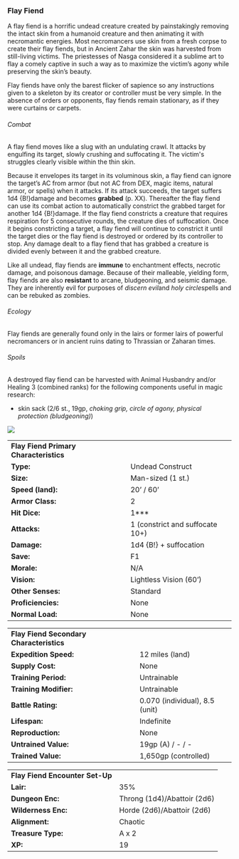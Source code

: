 ### Flay Fiend

A flay fiend is a horrific undead creature created by painstakingly removing the intact skin from a humanoid creature and then animating it with necromantic energies. Most necromancers use skin from a fresh corpse to create their flay fiends, but in Ancient Zahar the skin was harvested from still-living victims. The priestesses of Nasga considered it a sublime art to flay a comely captive in such a way as to maximize the victim’s agony while preserving the skin’s beauty.

Flay fiends have only the barest flicker of sapience so any instructions given to a skeleton by its creator or controller must be very simple. In the absence of orders or opponents, flay fiends remain stationary, as if they were curtains or carpets.

###### Combat

A flay fiend moves like a slug with an undulating crawl. It attacks by engulfing its target, slowly crushing and suffocating it. The victim's struggles clearly visible within the thin skin.

Because it envelopes its target in its voluminous skin, a flay fiend can ignore the target’s AC from armor (but not AC from DEX, magic items, natural armor, or spells) when it attacks. If its attack succeeds, the target suffers 1d4 {B!}damage and becomes **grabbed** (p. XX). Thereafter the flay fiend can use its combat action to automatically constrict the grabbed target for another 1d4 {B!}damage. If the flay fiend constricts a creature that requires respiration for 5 consecutive rounds, the creature dies of suffocation. Once it begins constricting a target, a flay fiend will continue to constrict it until the target dies or the flay fiend is destroyed or ordered by its controller to stop. Any damage dealt to a flay fiend that has grabbed a creature is divided evenly between it and the grabbed creature.

Like all undead, flay fiends are **immune** to enchantment effects, necrotic damage, and poisonous damage. Because of their malleable, yielding form, flay fiends are also **resistant** to arcane, bludgeoning, and seismic damage. They are inherently evil for purposes of *discern evil*and *holy circle*spells and can be rebuked as zombies.

###### Ecology

Flay fiends are generally found only in the lairs or former lairs of powerful necromancers or in ancient ruins dating to Thrassian or Zaharan times.

###### Spoils

A destroyed flay fiend can be harvested with Animal Husbandry and/or Healing 3 (combined ranks) for the following components useful in magic research:

* skin sack (2/6 st., 19gp, *choking grip, circle of agony, physical protection (bludgeoning)*)

![](data:image/png;base64...)

|  |  |
| --- | --- |
| **Flay Fiend Primary Characteristics** | |
| **Type:** | Undead Construct |
| **Size:** | Man-sized (1 st.) |
| **Speed (land):** | 20’ / 60’ |
| **Armor Class:** | 2 |
| **Hit Dice:** | 1\*\*\* |
| **Attacks:** | 1 (constrict and suffocate 10+) |
| **Damage:** | 1d4 {B!} + suffocation |
| **Save:** | F1 |
| **Morale:** | N/A |
| **Vision:** | Lightless Vision (60’) |
| **Other Senses:** | Standard |
| **Proficiencies:** | None |
| **Normal Load:** | None |

|  |  |
| --- | --- |
| **Flay Fiend Secondary Characteristics** | |
| **Expedition Speed:** | 12 miles (land) |
| **Supply Cost:** | None |
| **Training Period:** | Untrainable |
| **Training Modifier:** | Untrainable |
| **Battle Rating:** | 0.070 (individual), 8.5 (unit) |
| **Lifespan:** | Indefinite |
| **Reproduction:** | None |
| **Untrained Value:** | 19gp (A) / - / - |
| **Trained Value:** | 1,650gp (controlled) |

|  |  |
| --- | --- |
| **Flay Fiend Encounter Set-Up** | |
| **Lair:** | 35% |
| **Dungeon Enc:** | Throng (1d4)/Abattoir (2d6) |
| **Wilderness Enc:** | Horde (2d6)/Abattoir (2d6) |
| **Alignment:** | Chaotic |
| **Treasure Type:** | A x 2 |
| **XP:** | 19 |

